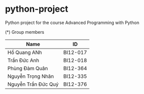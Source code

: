 # python-project

Python project for the course Advanced Programming with Python

(*) Group members

Name                 |    ID    |       
-------------------- |----------|
Hồ Quang ANh         | BI12-017 | 
Trần Đức Anh         | BI12-018 | 
Phùng Đàm Quân       | BI12-364 | 
Nguyễn Trọng Nhân    | BI12-335 | 
 Nguyễn Trần Đức Quý | BI12-376 | 



